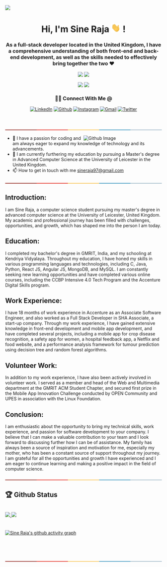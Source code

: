 <img src="https://codeedgetech.com/wp-content/uploads/2022/06/maxresdefault-16.jpg">

<h1 align="center"> Hi, I'm Sine Raja <img src="https://raw.githubusercontent.com/ABSphreak/ABSphreak/master/gifs/Hi.gif" width="30px"> ! </h1>
<h3 align="center">As a full-stack developer located in the United Kingdom, I have a comprehensive understanding of both front-end and back-end development, as well as the skills needed to effectively bring together the two ❤</h3>
<p align="center">
<a href="https://twitter.com/rc_sine?t=rB-FCWuRqUve1Wp4FKv-6A&s=08" alt="Twitter Follow">
  <img src="https://img.shields.io/twitter/follow/NitishSine.svg?label=Follow+:+Sine Raja&style=social" /></a>
    <img src="https://emojis.slackmojis.com/emojis/images/1593555389/9579/blob_excited.gif?1593555389" width="30"/>
  <p align="center">
  <a href="https://www.linkedin.com/in/sine-raja-591156177/" alt="LinkedIn Follow">
  <img src="https://img.shields.io/badge/Sine_Raja-blue?style=social&logo=Linkedin&logoColor=blue&link=https://www.linkedin.com/in/sine-nitish-b9b421204/"/></a>
  <img src="https://emojis.slackmojis.com/emojis/images/1593555389/9579/blob_excited.gif?1593555389" width="30"/>
 <br/>

<div align="center">
<h3> 🤝🏻 Connect With Me @ </h3>

[![LinkedIn](https://img.shields.io/badge/LinkedIn-black?style=flat-square&logo=Linkedin)](https://www.linkedin.com/in/sine-raja-591156177/)
[![Github](https://img.shields.io/badge/GitHub-black?style=flat-square&logo=GitHub)](https://github.com/SineRaja)
[![Instagram](https://img.shields.io/badge/Instagram-black?style=flat-square&logo=Instagram)](https://www.instagram.com/forever_and_always.raja?r=nametag)
[![Gmail](https://img.shields.io/badge/Gmail-black?style=flat-square&logo=Gmail)](mailto:sineraja97@gmail.com)
[![Twitter](https://img.shields.io/badge/Twitter-black?style=flat-square&logo=Twitter)](https://twitter.com/rc_sine?t=rB-FCWuRqUve1Wp4FKv-6A&s=08)

</div>

<br/>

[![-----------------------------------------------------](https://raw.githubusercontent.com/fcsouza/fcsouza/master/.github/colored.png)](#installation)
 
<img width="50%" align="right" alt="Github Image" src="https://getwallpapers.com/wallpaper/full/e/3/d/15259.jpg" />

- 👀 I have a passion for coding and am always eager to expand my knowledge of technology and its advancements. 
- 🌱 I am currently furthering my education by pursuing a Master's degree in Advanced Computer Science at the University of Leicester in the United Kingdom.
- 📫 How to get in touch with me sineraja97@gmail.com


[![-----------------------------------------------------](https://raw.githubusercontent.com/fcsouza/fcsouza/master/.github/colored.png)](#installation)


## Introduction:
I am Sine Raja, a computer science student pursuing my master's degree in advanced computer science at the University of Leicester, United Kingdom. My academic and professional journey has been filled with challenges, opportunities, and growth, which has shaped me into the person I am today.

## Education:
I completed my bachelor's degree in GMRIT, India, and my schooling at Kendriya Vidyalaya. Throughout my education, I have honed my skills in various programming languages and technologies, including C, Java, Python, React JS, Angular JS, MongoDB, and MySQL. I am constantly seeking new learning opportunities and have completed various online courses, including the CCBP Intensive 4.0 Tech Program and the Accenture Digital Skills program.

## Work Experience:
I have 18 months of work experience in Accenture as an Associate Software Engineer, and also worked as a Full Stack Developer in SHA Associate, a start-up company. Through my work experience, I have gained extensive knowledge in front-end development and mobile app development, and have completed several projects, including a mobile app for crop disease recognition, a safety app for women, a hospital feedback app, a Netflix and food website, and a performance analysis framework for tumour prediction using decision tree and random forest algorithms.

## Volunteer Work:
In addition to my work experience, I have also been actively involved in volunteer work. I served as a member and head of the Web and Multimedia department at the GMRIT ACM Student Chapter, and secured first prize in the Mobile App Innovation Challenge conducted by OPEN Community and UPES in association with the Linux Foundation.

## Conclusion:
I am enthusiastic about the opportunity to bring my technical skills, work experience, and passion for software development to your company. I believe that I can make a valuable contribution to your team and I look forward to discussing further how I can be of assistance. My family has always been a source of inspiration and motivation for me, especially my mother, who has been a constant source of support throughout my journey. I am grateful for all the opportunities and growth I have experienced and I am eager to continue learning and making a positive impact in the field of computer science.

<!---
SineRaja/SineRaja is a ✨ special ✨ repository because its `README.md` (this file) appears on your GitHub profile.
You can click the Preview link to take a look at your changes.
--->
[![-----------------------------------------------------](https://raw.githubusercontent.com/fcsouza/fcsouza/master/.github/colored.png)](#installation)
## 🏆 Github Status

<br/>
       
<a href="https://github.com/Chayan-11">
  
  <img height="160em" src="https://github-readme-stats.vercel.app/api?username=SineRaja&count_private=true&show_icons=true&&theme=chartreuse-dark&include_all_commits=true" />
  <img height="160em" src="https://github-readme-streak-stats.herokuapp.com/?user=SineRaja&theme=chartreuse-dark">
  
</a>

<br/>

#

[![Sine Raja's github activity graph](https://github-readme-activity-graph.cyclic.app/graph?username=SineRaja&custom_title=Sine%20Raja%20Activity%20Graph&theme=react-dark)](https://github.com/SineRaja/github-readme-activity-graph)

#

<br/>

[![-----------------------------------------------------](https://raw.githubusercontent.com/fcsouza/fcsouza/master/.github/colored.png)](#installation)
<div align="center">
